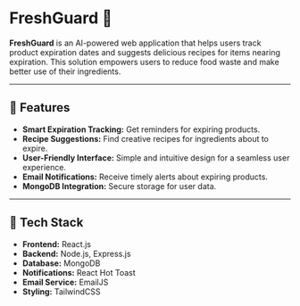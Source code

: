 # FreshGuard 🥦
 
 **FreshGuard** is an AI-powered web application that helps users track product expiration dates and suggests delicious recipes for items nearing expiration. This solution empowers users to reduce food waste and make better use of their ingredients.
 
 ---
 
 ## 🌟 Features  
 - **Smart Expiration Tracking:** Get reminders for expiring products.  
 - **Recipe Suggestions:** Find creative recipes for ingredients about to expire.  
 - **User-Friendly Interface:** Simple and intuitive design for a seamless user experience.  
 - **Email Notifications:** Receive timely alerts about expiring products.  
 - **MongoDB Integration:** Secure storage for user data.
 
 ---
 
 ## 🚀 Tech Stack  
 
 - **Frontend:** React.js  
 - **Backend:** Node.js, Express.js  
 - **Database:** MongoDB  
 - **Notifications:** React Hot Toast  
 - **Email Service:** EmailJS  
 - **Styling:** TailwindCSS  
